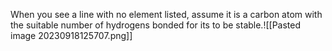 When you see a line with no element listed, assume it is a carbon atom with the suitable number of hydrogens bonded for its to be stable.![[Pasted image 20230918125707.png]]